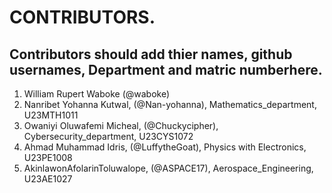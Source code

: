 # CONTRIBUTORS.
## Contributors should add thier names, github usernames, Department and matric numberhere.
<ol>
<li>William Rupert Waboke (@waboke)
<li>Nanribet Yohanna Kutwal, (@Nan-yohanna), Mathematics_department, U23MTH1011</li>
<li>Owaniyi Oluwafemi Micheal, (@Chuckycipher), Cybersecurity_department, U23CYS1072</li>
<li>Ahmad Muhammad Idris, (@LuffytheGoat), Physics with Electronics, U23PE1008</li>
<li>AkinlawonAfolarinToluwalope, (@ASPACE17), Aerospace_Engineering, U23AE1027</li>
</ol>

